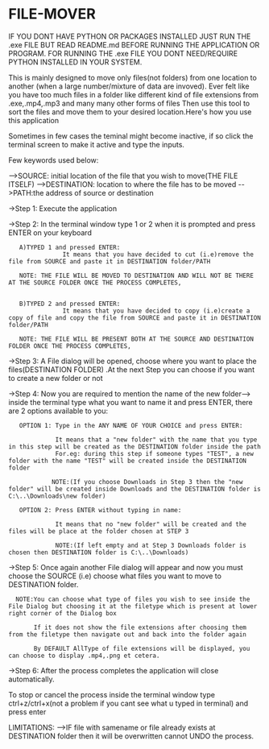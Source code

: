# FILE-MOVER

IF YOU DONT HAVE PYTHON OR PACKAGES INSTALLED JUST RUN THE .exe FILE BUT READ README.md BEFORE RUNNING THE APPLICATION OR PROGRAM.
FOR RUNNING THE .exe FILE YOU DONT NEED/REQUIRE PYTHON INSTALLED IN YOUR SYSTEM.

This is mainly designed to move only files(not folders) from one location to another (when a large number/mixture of data are invoved).
Ever felt like you have too much files in a folder like different kind of file extensions from .exe,.mp4,.mp3 and many many other forms of files
Then use this tool to sort the files and move them to your desired location.Here's how you use this application

Sometimes in few cases the teminal might become inactive, if so click the terminal screen to make it active and type the inputs.

Few keywords used below:
 
-->SOURCE: initial location of the file that you wish to move(THE FILE ITSELF)
-->DESTINATION: location to where the file has to be moved
-->PATH:the address of source or destination
 
->Step 1:
       Execute the application

->Step 2:
       In the terminal window type 1 or 2 when it is prompted and press ENTER on your keyboard
       
       A)TYPED 1 and pressed ENTER:
                   It means that you have decided to cut (i.e)remove the file from SOURCE and paste it in DESTINATION folder/PATH
         
       NOTE: THE FILE WILL BE MOVED TO DESTINATION AND WILL NOT BE THERE AT THE SOURCE FOLDER ONCE THE PROCESS COMPLETES,
             
       
       B)TYPED 2 and pressed ENTER:
                   It means that you have decided to copy (i.e)create a copy of file and copy the file from SOURCE and paste it in DESTINATION folder/PATH
           
       NOTE: THE FILE WILL BE PRESENT BOTH AT THE SOURCE AND DESTINATION FOLDER ONCE THE PROCESS COMPLETES,
             

->Step 3:
       A File dialog will be opened, choose where you want to place the files(DESTINATION FOLDER) .At the next Step you can choose if you want to create a new folder or not 
       

->Step 4:
       Now you are required to mention the name of the new folder--> inside the terminal type what you want to name it and press ENTER, there are 2 options available to you:
       
       OPTION 1: Type in the ANY NAME OF YOUR CHOICE and press ENTER:
                               
                 It means that a "new folder" with the name that you type in this step will be created as the DESTINATION folder inside the path
                 For.eg: during this step if someone types "TEST", a new folder with the name "TEST" will be created inside the DESTINATION folder
              
                NOTE:(If you choose Downloads in Step 3 then the "new folder" will be created inside Downloads and the DESTINATION folder is C:\..\Downloads\new folder)
       
       OPTION 2: Press ENTER without typing in name:

                 It means that no "new folder" will be created and the files will be place at the folder chosen at STEP 3
                 
                 NOTE:(If left empty and at Step 3 Downloads folder is chosen then DESTINATION folder is C:\..\Downloads)

->Step 5:
      Once again another File dialog will appear and now you must choose the  SOURCE (i.e) choose what files you want to move to DESTINATION folder.
     
      NOTE:You can choose what type of files you wish to see inside the File Dialog but choosing it at the filetype which is present at lower right corner of the Dialog box
           
           If it does not show the file extensions after choosing them from the filetype then navigate out and back into the folder again 
           
           By DEFAULT AllType of file extensions will be displayed, you can choose to display .mp4,.png et cetera.
->Step 6:
      After the process completes the application will close automatically.

To stop or cancel the process inside the terminal window type ctrl+z/ctrl+x(not a problem if you cant see what u typed in terminal) and press enter

LIMITATIONS:
-->IF file with samename or file already exists at DESTINATION folder then it will be overwritten cannot UNDO the process.
